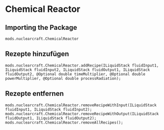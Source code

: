 # Chemical Reactor

## Importing the Package
`mods.nuclearcraft.ChemicalReactor`

## Rezepte hinzufügen
```zenscript
mods.nuclearcraft.ChemicalReactor.addRecipe(ILiquidStack fluidInput1, ILiquidStack fluidInput2, ILiquidStack fluidOutput1, ILiquidStack fluidOutput2, @Optional double timeMultiplier, @Optional double powerMultiplier, @Optional double processRadiation);
```

## Rezepte entfernen
```zenscript
mods.nuclearcraft.ChemicalReactor.removeRecipeWithInput(ILiquidStack fluidInput1, ILiquidStack fluidInput2);
mods.nuclearcraft.ChemicalReactor.removeRecipeWithOutput(ILiquidStack fluidOutput1, ILiquidStack fluidOutput2);
mods.nuclearcraft.ChemicalReactor.removeAllRecipes();
```